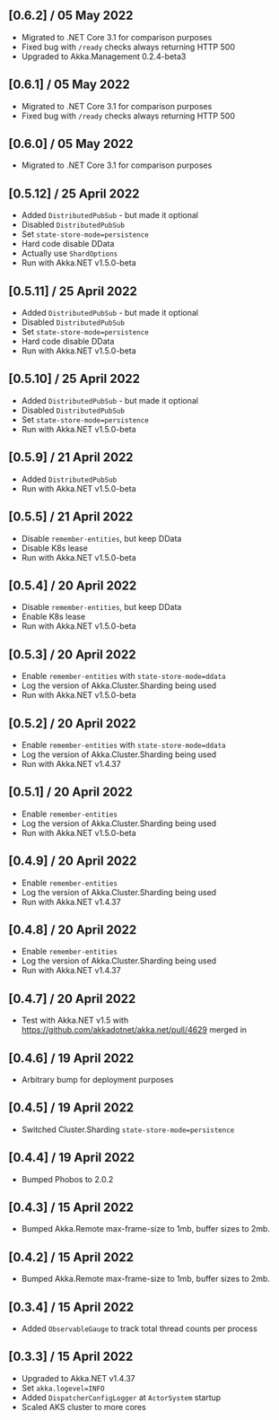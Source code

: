 ## [0.6.2] / 05 May 2022
- Migrated to .NET Core 3.1 for comparison purposes
- Fixed bug with `/ready` checks always returning HTTP 500
- Upgraded to Akka.Management 0.2.4-beta3

## [0.6.1] / 05 May 2022
- Migrated to .NET Core 3.1 for comparison purposes
- Fixed bug with `/ready` checks always returning HTTP 500

## [0.6.0] / 05 May 2022
- Migrated to .NET Core 3.1 for comparison purposes

## [0.5.12] / 25 April 2022
- Added `DistributedPubSub` - but made it optional
- Disabled `DistributedPubSub`
- Set `state-store-mode=persistence`
- Hard code disable DData
- Actually use `ShardOptions`
- Run with Akka.NET v1.5.0-beta

## [0.5.11] / 25 April 2022
- Added `DistributedPubSub` - but made it optional
- Disabled `DistributedPubSub`
- Set `state-store-mode=persistence`
- Hard code disable DData
- Run with Akka.NET v1.5.0-beta


## [0.5.10] / 25 April 2022
- Added `DistributedPubSub` - but made it optional
- Disabled `DistributedPubSub`
- Set `state-store-mode=persistence`
- Run with Akka.NET v1.5.0-beta


## [0.5.9] / 21 April 2022
- Added `DistributedPubSub`
- Run with Akka.NET v1.5.0-beta

## [0.5.5] / 21 April 2022
- Disable `remember-entities`, but keep DData
- Disable K8s lease
- Run with Akka.NET v1.5.0-beta

## [0.5.4] / 20 April 2022
- Disable `remember-entities`, but keep DData
- Enable K8s lease
- Run with Akka.NET v1.5.0-beta

## [0.5.3] / 20 April 2022
- Enable `remember-entities` with `state-store-mode=ddata`
- Log the version of Akka.Cluster.Sharding being used
- Run with Akka.NET v1.5.0-beta

## [0.5.2] / 20 April 2022
- Enable `remember-entities` with `state-store-mode=ddata`
- Log the version of Akka.Cluster.Sharding being used
- Run with Akka.NET v1.4.37

## [0.5.1] / 20 April 2022
- Enable `remember-entities`
- Log the version of Akka.Cluster.Sharding being used
- Run with Akka.NET v1.5.0-beta

## [0.4.9] / 20 April 2022
- Enable `remember-entities`
- Log the version of Akka.Cluster.Sharding being used
- Run with Akka.NET v1.4.37

## [0.4.8] / 20 April 2022
- Enable `remember-entities`
- Log the version of Akka.Cluster.Sharding being used
- Run with Akka.NET v1.4.37

## [0.4.7] / 20 April 2022
- Test with Akka.NET v1.5 with https://github.com/akkadotnet/akka.net/pull/4629 merged in

## [0.4.6] / 19 April 2022
- Arbitrary bump for deployment purposes

## [0.4.5] / 19 April 2022
- Switched Cluster.Sharding `state-store-mode=persistence`

## [0.4.4] / 19 April 2022
- Bumped Phobos to 2.0.2

## [0.4.3] / 15 April 2022
- Bumped Akka.Remote max-frame-size to 1mb, buffer sizes to 2mb.

## [0.4.2] / 15 April 2022
- Bumped Akka.Remote max-frame-size to 1mb, buffer sizes to 2mb.

## [0.3.4] / 15 April 2022
- Added `ObservableGauge` to track total thread counts per process

## [0.3.3] / 15 April 2022
- Upgraded to Akka.NET v1.4.37
- Set `akka.logevel=INFO`
- Added `DispatcherConfigLogger` at `ActorSystem` startup
- Scaled AKS cluster to more cores